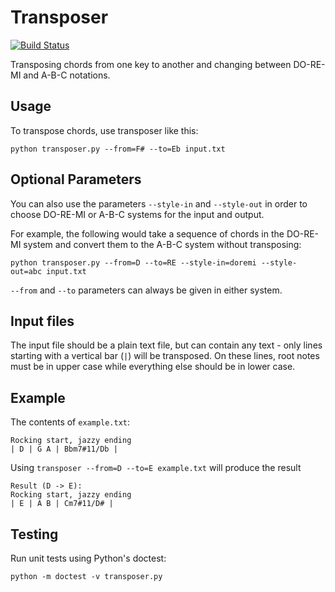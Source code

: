 Transposer 
==========

[![Build Status](https://github.com/bfrangi/transposer/workflows/CI/badge.svg)](https://github.com/bfrangi/transposer/actions?query=workflow%3ACI)

Transposing chords from one key to another and changing between DO-RE-MI and A-B-C notations.

Usage
-----

To transpose chords, use transposer like this:

    python transposer.py --from=F# --to=Eb input.txt

Optional Parameters
----

You can also use the parameters `--style-in` and `--style-out` in order to choose DO-RE-MI or A-B-C systems for the input and output.

For example, the following would take a sequence of chords in the DO-RE-MI system and convert them to the A-B-C system without transposing:

    python transposer.py --from=D --to=RE --style-in=doremi --style-out=abc input.txt

`--from` and `--to` parameters can always be given in either system.

Input files
-----------

The input file should be a plain text file, but can contain any text - only lines starting with a vertical bar (`|`) will be transposed. On these lines, root notes must be in upper case while everything else should be in lower case.

Example
-------
The contents of `example.txt`:

    Rocking start, jazzy ending
    | D | G A | Bbm7#11/Db |

Using `transposer --from=D --to=E example.txt` will produce the result

    Result (D -> E):
    Rocking start, jazzy ending
    | E | A B | Cm7#11/D# |


Testing
-------

Run unit tests using Python's doctest:

    python -m doctest -v transposer.py
